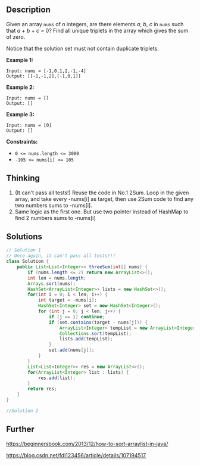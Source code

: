 ## Description

Given an array `nums` of *n* integers, are there elements *a*, *b*, *c* in `nums` such that *a* + *b* + *c* = 0? Find all unique triplets in the array which gives the sum of zero.

Notice that the solution set must not contain duplicate triplets.

 

**Example 1:**

```
Input: nums = [-1,0,1,2,-1,-4]
Output: [[-1,-1,2],[-1,0,1]]
```

**Example 2:**

```
Input: nums = []
Output: []
```

**Example 3:**

```
Input: nums = [0]
Output: []
```

 

**Constraints:**

- `0 <= nums.length <= 3000`
- `-105 <= nums[i] <= 105`

## Thinking

1. (It can't pass all tests!) Reuse the code in No.1 2Sum. Loop in the given array, and take every -nums[i] as target, then use 2Sum code to find any two numbers sums to -nums[i].
2. Same logic as the first one. But use two pointer instead of HashMap to find 2 numbers sums to -nums[i]

## Solutions

~~~java
// Solution 1
// Once again, it can't pass all tests!!!
class Solution {
    public List<List<Integer>> threeSum(int[] nums) {
        if (nums.length <= 2) return new ArrayList<>(); 
        int len = nums.length;
        Arrays.sort(nums);
        HashSet<ArrayList<Integer>> lists = new HashSet<>();
        for(int i = 0; i < len; i++) {
            int target = -nums[i];
            HashSet<Integer> set = new HashSet<Integer>();
            for (int j = 0; j < len; j++) {
                if (j == i) continue;
                if (set.contains(target - nums[j])) {
                    ArrayList<Integer> tempList = new ArrayList<Integer>(Arrays.asList(nums[i], target - nums[j], nums[j])); 
                    Collections.sort(tempList);
                    lists.add(tempList); 
                }
                set.add(nums[j]);
            }
        }
        List<List<Integer>> res = new ArrayList<>();
        for(ArrayList<Integer> list : lists) {
            res.add(list);
        }
        return res;
    }
}

//Solution 2
~~~



## Further

https://beginnersbook.com/2013/12/how-to-sort-arraylist-in-java/

https://blog.csdn.net/fdl123456/article/details/107194517